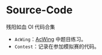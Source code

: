 # Source-Code
残阳如血 OI 代码合集

- `AcWing`：[AcWing](https://www.acwing.com/) 中题目练习。
- `Contest`：记录在参加模拟赛的代码。
